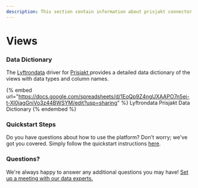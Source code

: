 ```yaml
---
description: This section contain information about prisjakt connector views information
---
```


# Views

### Data Dictionary

The [Lyftrondata](https://www.lyftrondata.com/) driver for [Prisjakt](https://www.lyftrondata.com/integration/Prisjakt/)[ ](https://www.lyftrondata.com/integration/prisjakt/)provides a detailed data dictionary of the views with data types and column names.

{% embed url="https://docs.google.com/spreadsheets/d/1EoQp9Z4ngUXAAPO7n5ei-t-Xl0iagGniVo3z44BWSYM/edit?usp=sharing" %}
Lyftrondata Prisjakt Data Dictionary
{% endembed %}

### Quickstart Steps

Do you have questions about how to use the platform? Don't worry; we've got you covered. Simply follow the quickstart instructions [here](../../../../quickstart-steps.md).

### Questions? <a href="#questions" id="questions"></a>

We're always happy to answer any additional questions you may have! [Set up a meeting with our data experts.](https://www.lyftrondata.com/book-a-meeting/)


